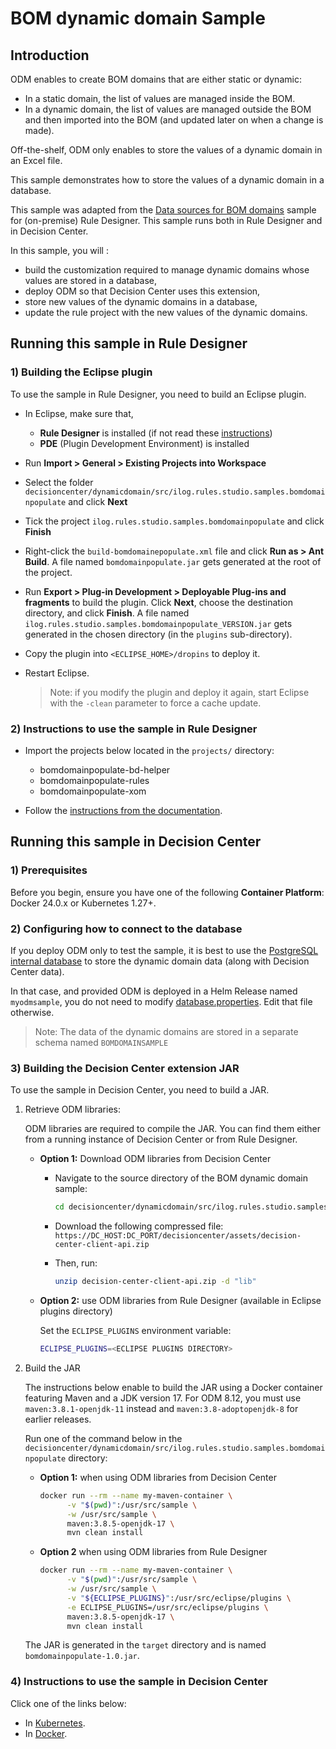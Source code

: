 # BOM dynamic domain Sample

## Introduction

ODM enables to create BOM domains that are either static or dynamic: 
- In a static domain, the list of values are managed inside the BOM.
- In a dynamic domain, the list of values are managed outside the BOM and then imported into the BOM (and updated later on when a change is made).

Off-the-shelf, ODM only enables to store the values of a dynamic domain in an Excel file.

This sample demonstrates how to store the values of a dynamic domain in a database.

This sample was adapted from the [Data sources for BOM domains](https://www.ibm.com/docs/en/odm/9.0.0?topic=extensions-data-sources-bom-domains) sample for (on-premise) Rule Designer.
This sample runs both in Rule Designer and in Decision Center.

In this sample, you will :
- build the customization required to manage dynamic domains whose values are stored in a database,
- deploy ODM so that Decision Center uses this extension,
- store new values of the dynamic domains in a database,
- update the rule project with the new values of the dynamic domains.

## Running this sample in Rule Designer

### 1) Building the Eclipse plugin

To use the sample in Rule Designer, you need to build an Eclipse plugin.
- In Eclipse, make sure that,
    - **Rule Designer** is installed (if not read these [instructions](https://github.com/DecisionsDev/ruledesigner))
    - **PDE** (Plugin Development Environment) is installed
- Run **Import > General > Existing Projects into Workspace**
- Select the folder `decisioncenter/dynamicdomain/src/ilog.rules.studio.samples.bomdomainpopulate` and click **Next**
- Tick the project `ilog.rules.studio.samples.bomdomainpopulate` and click **Finish**
- Right-click the `build-bomdomainepopulate.xml` file and click **Run as > Ant Build**. A file named `bomdomainpopulate.jar` gets generated at the root of the project.
- Run **Export > Plug-in Development > Deployable Plug-ins and fragments** to build the plugin. Click **Next**, choose the destination directory, and click **Finish**. A file named `ilog.rules.studio.samples.bomdomainpopulate_VERSION.jar` gets generated in the chosen directory (in the `plugins` sub-directory).
- Copy the plugin into `<ECLIPSE_HOME>/dropins` to deploy it.
- Restart Eclipse.

  >Note: if you modify the plugin and deploy it again, start Eclipse with the `-clean` parameter to force a cache update.

### 2) Instructions to use the sample in Rule Designer

- Import the projects below located in the `projects/` directory:
  - bomdomainpopulate-bd-helper
  - bomdomainpopulate-rules
  - bomdomainpopulate-xom

- Follow the [instructions from the documentation](https://www.ibm.com/docs/en/odm/9.0.0?topic=domains-data-sources-bom-sample-details).

## Running this sample in Decision Center

### 1) Prerequisites

Before you begin, ensure you have one of the following **Container Platform**: Docker 24.0.x or Kubernetes 1.27+.

### 2) Configuring how to connect to the database

If you deploy ODM only to test the sample, it is best to use the [PostgreSQL internal database](https://www.ibm.com/docs/en/SSQP76_9.0.0/com.ibm.odm.kube/topics/con_internal_db.html) to store the dynamic domain data (along with Decision Center data).

In that case, and provided ODM is deployed in a Helm Release named `myodmsample`, you do not need to modify [database.properties](src/ilog.rules.studio.samples.bomdomainpopulate/src/main/resources/data/database.properties).
Edit that file otherwise.

> Note: The data of the dynamic domains are stored in a separate schema named `BOMDOMAINSAMPLE`

### 3) Building the Decision Center extension JAR

To use the sample in Decision Center, you need to build a JAR. 

   1. Retrieve ODM libraries:

      ODM libraries are required to compile the JAR. You can find them either from a running instance of Decision Center or from Rule Designer.

       * **Option 1:** Download ODM libraries from Decision Center

          - Navigate to the source directory of the BOM dynamic domain sample:

            ```bash
            cd decisioncenter/dynamicdomain/src/ilog.rules.studio.samples.bomdomainpopulate
            ```

          - Download the following compressed file: `https://DC_HOST:DC_PORT/decisioncenter/assets/decision-center-client-api.zip`

          - Then, run:
            ```bash
            unzip decision-center-client-api.zip -d "lib"
            ```

       * **Option 2:** use ODM libraries from Rule Designer (available in Eclipse plugins directory)

          Set the `ECLIPSE_PLUGINS` environment variable:
         ```bash
         ECLIPSE_PLUGINS=<ECLIPSE PLUGINS DIRECTORY>
         ```

   1. Build the JAR

      The instructions below enable to build the JAR using a Docker container featuring Maven and a JDK version 17. For ODM 8.12, you must use `maven:3.8.1-openjdk-11` instead and `maven:3.8-adoptopenjdk-8` for earlier releases.

      Run one of the command below in the `decisioncenter/dynamicdomain/src/ilog.rules.studio.samples.bomdomainpopulate` directory:

       * **Option 1:** when using ODM libraries from Decision Center

         ```bash
         docker run --rm --name my-maven-container \
               -v "$(pwd)":/usr/src/sample \
               -w /usr/src/sample \
               maven:3.8.5-openjdk-17 \
               mvn clean install
         ```

       * **Option 2** when using ODM libraries from Rule Designer

         ```bash
         docker run --rm --name my-maven-container \
               -v "$(pwd)":/usr/src/sample \
               -w /usr/src/sample \
               -v "${ECLIPSE_PLUGINS}":/usr/src/eclipse/plugins \
               -e ECLIPSE_PLUGINS=/usr/src/eclipse/plugins \
               maven:3.8.5-openjdk-17 \
               mvn clean install
         ```

      The JAR is generated in the `target` directory and is named `bomdomainpopulate-1.0.jar`.

### 4) Instructions to use the sample in Decision Center

Click one of the links below:
   * In [Kubernetes](README-KUBERNETES.md).
   * In [Docker](README-DOCKER.md). 
